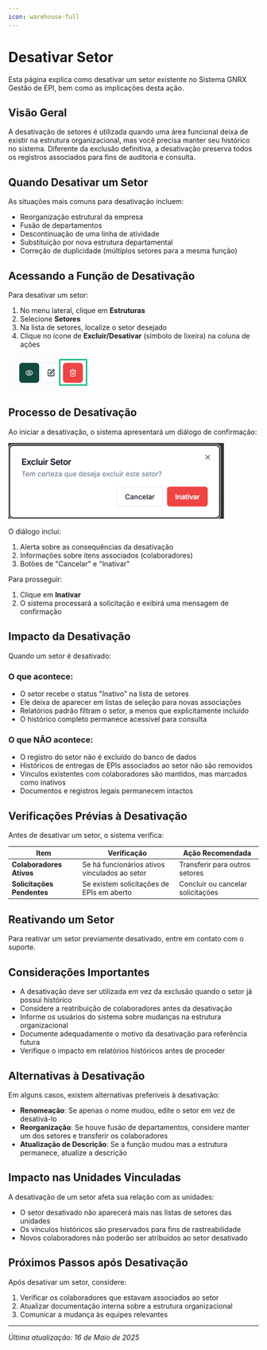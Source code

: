 ```yaml
---
icon: warehouse-full
---
```


# Desativar Setor

Esta página explica como desativar um setor existente no Sistema GNRX Gestão de EPI, bem como as implicações desta ação.

## Visão Geral

A desativação de setores é utilizada quando uma área funcional deixa de existir na estrutura organizacional, mas você precisa manter seu histórico no sistema. Diferente da exclusão definitiva, a desativação preserva todos os registros associados para fins de auditoria e consulta.

## Quando Desativar um Setor

As situações mais comuns para desativação incluem:

* Reorganização estrutural da empresa
* Fusão de departamentos
* Descontinuação de uma linha de atividade
* Substituição por nova estrutura departamental
* Correção de duplicidade (múltiplos setores para a mesma função)

## Acessando a Função de Desativação

Para desativar um setor:

1. No menu lateral, clique em **Estruturas**
2. Selecione **Setores**
3. Na lista de setores, localize o setor desejado
4. Clique no ícone de **Excluir/Desativar** (símbolo de lixeira) na coluna de ações

![Desativar Setor](<../../.gitbook/assets/image (13) (1).png>)

## Processo de Desativação

Ao iniciar a desativação, o sistema apresentará um diálogo de confirmação:

![Diálogo de Confirmação](<../../.gitbook/assets/image (16) (1).png>)

O diálogo inclui:

1. Alerta sobre as consequências da desativação
2. Informações sobre itens associados (colaboradores)
3. Botões de "Cancelar" e "Inativar"

Para prosseguir:

1. Clique em **Inativar**
2. O sistema processará a solicitação e exibirá uma mensagem de confirmação

## Impacto da Desativação

Quando um setor é desativado:

### O que acontece:

* O setor recebe o status "Inativo" na lista de setores
* Ele deixa de aparecer em listas de seleção para novas associações
* Relatórios padrão filtram o setor, a menos que explicitamente incluído
* O histórico completo permanece acessível para consulta

### O que NÃO acontece:

* O registro do setor não é excluído do banco de dados
* Históricos de entregas de EPIs associados ao setor não são removidos
* Vínculos existentes com colaboradores são mantidos, mas marcados como inativos
* Documentos e registros legais permanecem intactos

## Verificações Prévias à Desativação

Antes de desativar um setor, o sistema verifica:

| Item                       | Verificação                                   | Ação Recomendada                  |
| -------------------------- | --------------------------------------------- | --------------------------------- |
| **Colaboradores Ativos**   | Se há funcionários ativos vinculados ao setor | Transferir para outros setores    |
| **Solicitações Pendentes** | Se existem solicitações de EPIs em aberto     | Concluir ou cancelar solicitações |

## Reativando um Setor

Para reativar um setor previamente desativado, entre em contato com o suporte.

## Considerações Importantes

* A desativação deve ser utilizada em vez da exclusão quando o setor já possui histórico
* Considere a reatribuição de colaboradores antes da desativação
* Informe os usuários do sistema sobre mudanças na estrutura organizacional
* Documente adequadamente o motivo da desativação para referência futura
* Verifique o impacto em relatórios históricos antes de proceder

## Alternativas à Desativação

Em alguns casos, existem alternativas preferíveis à desativação:

* **Renomeação**: Se apenas o nome mudou, edite o setor em vez de desativá-lo
* **Reorganização**: Se houve fusão de departamentos, considere manter um dos setores e transferir os colaboradores
* **Atualização de Descrição**: Se a função mudou mas a estrutura permanece, atualize a descrição

## Impacto nas Unidades Vinculadas

A desativação de um setor afeta sua relação com as unidades:

* O setor desativado não aparecerá mais nas listas de setores das unidades
* Os vínculos históricos são preservados para fins de rastreabilidade
* Novos colaboradores não poderão ser atribuídos ao setor desativado

## Próximos Passos após Desativação

Após desativar um setor, considere:

1. Verificar os colaboradores que estavam associados ao setor
2. Atualizar documentação interna sobre a estrutura organizacional
3. Comunicar a mudança às equipes relevantes

***

_Última atualização: 16 de Maio de 2025_
